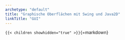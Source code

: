 ```yaml
---
archetype: "default"
title: "Graphische Oberflächen mit Swing und Java2D"
linkTitle: "GUI"
---
```



`{{< children showhidden="true" >}}`{=markdown}
